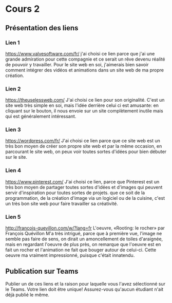 # Cours 2
## Présentation des liens

### Lien 1 
https://www.valvesoftware.com/fr/
j'ai choisi ce lien parce que j'ai une grande admiration pour cette compagnie et ce serait un rêve devenu réalité de pouvoir y travailler. Pour le site web en soi, j'aimerais bien savoir comment intégrer des vidéos et animations dans un site web de ma propre création.

### Lien 2 
https://theuselessweb.com/
J'ai choisi ce lien pour son originalité. C'est un site web très simple en soi, mais l'idée derrière celui ci est amusante: en cliquant sur le bouton, il nous envoie sur un site complètement inutile mais qui est généralement intéressant.

### Lien 3 
https://wordpress.com/fr/
J'ai choisi ce lien parce que ce site web est un très bon moyen de créer son propre site web et par la même occasion, en parcourant le site web, on peux voir toutes sortes d'idées pour bien débuter sur le site.

### Lien 4 
https://www.pinterest.com/
J'ai choisi ce lien, parce que Pinterest est un très bon moyen de partager toutes sortes d'idées et d'images qui peuvent servir d'inspiration pour toutes sortes de projets. que ce soit de la programmation, de la création d'image via un logiciel ou de la cuisine, c'est un très bon site web pour faire travailler sa créativité.

### Lien 5 
http://francois-quevillon.com/w/?lang=fr
L'oeuvre, «Rooting: le rocher» par François Quévillon M'a très intrigué, parce que à première vue, l'image ne semble pas faire de sens, on dirait un amoncellement de toiles d'araignée, mais en regardant l'oeuvre de plus près, on remarque que l'oeuvre est en fait un rocher et l'animation ne fait que bouger autour de celui-ci. Cette oeuvre ma vraiment impressionné, puisque c'était innatendu.

## Publication sur Teams
Publier un de ces liens et la raison pour laquelle vous l'avez sélectionné sur le Teams. Votre lien doit être unique! Assurez-vous qu'aucun étudiant n'ait déjà publié le même. 
